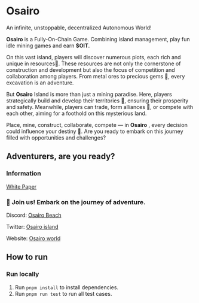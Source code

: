 # Osairo

An infinite, unstoppable, decentralized Autonomous  World!

**Osairo** is a Fully-On-Chain Game. Combining island management, play fun idle mining games and earn **$OIT.**

On this vast island, players will discover numerous plots, each rich and unique in resources🌟. These resources are not only the cornerstone of construction and development but also the focus of competition and collaboration among players. From metal ores to precious gems 💎, every excavation is an adventure.

But **Osairo** Island is more than just a mining paradise. Here, players strategically build and develop their territories 🏰, ensuring their prosperity and safety. Meanwhile, players can trade, form alliances 👥, or compete with each other, aiming for a foothold on this mysterious land.

Place, mine, construct, collaborate, compete — in **Osairo** , every decision could influence your destiny 🌠. Are you ready to embark on this journey filled with opportunities and challenges?

## Adventurers, are you ready?

### Information

[White Paper](https://land.osairo.xyz/ba99e5663e1347eda42d630419974ad5?v=138b191ccdd74e59aba8a653ba3dbd0e)

### 👥 Join us! Embark on the journey of adventure.

Discord: [Osairo Beach](https://discord.gg/ExzBwU3hTz)

Twitter: [Osairo island](https://twitter.com/osairoisland)

Website: [Osairo world](https://land.osairo.xyz)

## How to run

### Run locally

1. Run `pnpm install` to install dependencies.
2. Run `pnpm run test` to run all test cases.
